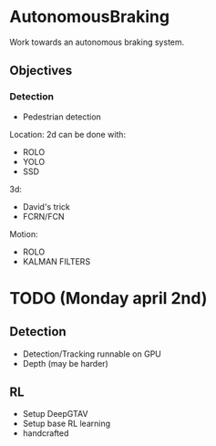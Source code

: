 # AutonomousBraking
Work towards an autonomous braking system.

## Objectives
### Detection

- Pedestrian detection

Location:
2d can be done with:
- ROLO
- YOLO
- SSD

3d:
- David's trick
- FCRN/FCN

Motion:
- ROLO
- KALMAN FILTERS


# TODO (Monday april 2nd)
## Detection
- Detection/Tracking runnable on GPU
- Depth (may be harder)
## RL
- Setup DeepGTAV
- Setup base RL learning
- handcrafted

